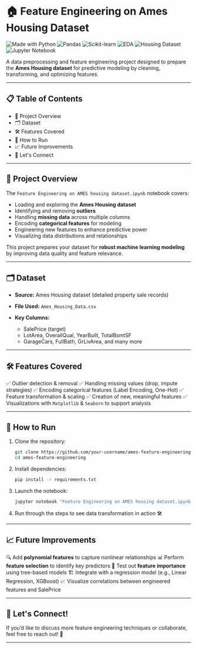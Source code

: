 # 🏠 Feature Engineering on Ames Housing Dataset

![Made with Python](https://img.shields.io/badge/Made%20with-Python-1f425f.svg)
![Pandas](https://img.shields.io/badge/Data%20Wrangling-Pandas-blue)
![Scikit-learn](https://img.shields.io/badge/Preprocessing-scikit--learn-informational)
![EDA](https://img.shields.io/badge/EDA-Exploratory%20Data%20Analysis-yellow)
![Housing Dataset](https://img.shields.io/badge/Dataset-Ames%20Housing-orange)
![Jupyter Notebook](https://img.shields.io/badge/Notebook-Jupyter-yellow)

A data preprocessing and feature engineering project designed to prepare the **Ames Housing dataset** for predictive modeling by cleaning, transforming, and optimizing features.

---

## 📋 Table of Contents

* 📖 Project Overview
* 🗂️ Dataset
* 🛠️ Features Covered
* 🚀 How to Run
* 📈 Future Improvements
* 🤝 Let's Connect

---

## 📖 Project Overview

The `Feature Engineering on AMES housing dataset.ipynb` notebook covers:

* Loading and exploring the **Ames Housing dataset**
* Identifying and removing **outliers**
* Handling **missing data** across multiple columns
* Encoding **categorical features** for modeling
* Engineering new features to enhance predictive power
* Visualizing data distributions and relationships

This project prepares your dataset for **robust machine learning modeling** by improving data quality and feature relevance.

---

## 🗂️ Dataset

* **Source:** Ames Housing dataset (detailed property sale records)
* **File Used:** `Ames_Housing_Data.csv`
* **Key Columns:**

  * SalePrice (target)
  * LotArea, OverallQual, YearBuilt, TotalBsmtSF
  * GarageCars, FullBath, GrLivArea, and many more

---

## 🛠️ Features Covered

✅ Outlier detection & removal
✅ Handling missing values (drop, impute strategies)
✅ Encoding categorical features (Label Encoding, One-Hot)
✅ Feature transformation & scaling
✅ Creation of new, meaningful features
✅ Visualizations with `Matplotlib` & `Seaborn` to support analysis

---

## 🚀 How to Run

1. Clone the repository:

   ```bash
   git clone https://github.com/your-username/ames-feature-engineering.git
   cd ames-feature-engineering
   ```

2. Install dependencies:

   ```bash
   pip install -r requirements.txt
   ```

3. Launch the notebook:

   ```bash
   jupyter notebook "Feature Engineering on AMES housing dataset.ipynb"
   ```

4. Run through the steps to see data transformation in action 🛠️

---

## 📈 Future Improvements

🔍 Add **polynomial features** to capture nonlinear relationships
📊 Perform **feature selection** to identify key predictors
🧠 Test out **feature importance** using tree-based models
🏗️ Integrate with a regression model (e.g., Linear Regression, XGBoost)
📈 Visualize correlations between engineered features and SalePrice

---

## 🤝 Let's Connect!

If you’d like to discuss more feature engineering techniques or collaborate, feel free to reach out! 🚀

---
